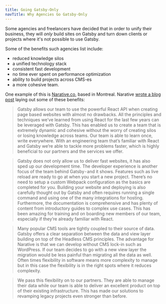```yaml
---
title: Going Gatsby-Only
navTitle: Why Agencies Go Gatsby-Only
---
```


Some agencies and freelancers have decided that in order to unify their business, they will _only_ build sites on Gatsby and turn down clients or projects where it's not possible to use Gatsby.

Some of the benefits such agencies list include:

- reduced knowledge silos
- a unified technology stack
- consistent fast development
- no time ever spent on performance optimization
- ability to build projects across CMS-es
- a more cohesive team.

One example of this is [Narative.co](https://www.narative.co/), based in Montreal. Narative [wrote a blog post](/blog/2018-06-18-why-narative-loves-gatsby/) laying out some of these benefits:

> Gatsby allows our team to use the powerful React API when creating page based websites with almost no drawbacks. All the principles and techniques we’ve learned from using React for the last few years can be leveraged with Gatsby. This has enabled us to create a team that is extremely dynamic and cohesive without the worry of creating silos or losing knowledge across teams. Our team is able to learn once, write everywhere. With an engineering team that’s familiar with React and Gatsby we’re able to tackle more problems faster, which is highly beneficial to our partners and the services we offer.

> Gatsby does not only allow us to deliver fast websites, it has also sped up our development time. The developer experience is another focus of the team behind Gatsby - and it shows. Features such as live reload are ready to go at when you start a new project. There’s no need to setup a custom Webpack configuration as the basics are completed for you. Building your website and deploying is also carefully thought out by Gatsby and often requires running a single command and using one of the many integrations for hosting. Furthermore, the documentation is comprehensive and has plenty of content from introductory guides to complex use cases. This has been amazing for training and on boarding new members of our team, especially if they’re already familiar with React.

> Many popular CMS tools are tightly coupled to their source of data. Gatsby offers a clear separation between the data and view layer building on top of the Headless CMS principles. The advantage for Narative is that we can develop without CMS lock-in such as WordPress. If our team decides to go with a new view layer the migration would be less painful than migrating all the data as well. Often times flexibility in software means more complexity to manage but in this case the flexibility is in the right spots where it reduces complexity.

> We pass this flexibility on to our partners. They are able to manage their data while our team is able to deliver an excellent product on top of their existing infrastructure. This has made our solutions to revamping legacy projects even stronger than before.
